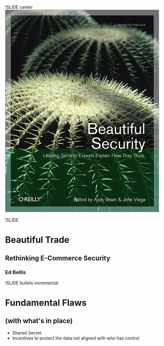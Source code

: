 !SLIDE  center
![Security](beautifulsecurity.jpg)

!SLIDE
# Beautiful Trade
## Rethinking E-Commerce Security
### Ed Bellis

!SLIDE bullets incremental
# Fundamental Flaws
## (with what's in place)
* Shared Secret
* Incentives to protect the data not aligned with who has control

